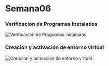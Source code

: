 # Semana06
### Verificacion de Programas Instalados
![Verificación de Programas instalados](https://github.com/user-attachments/assets/2e935bb2-3f3e-471f-b4c1-fc8c0fc247e1)
### Creación y activación de entorno virtual
![Creación y activación de entorno virtual](https://github.com/user-attachments/assets/d38d5462-4d0c-460b-a9fc-de3fb43c53c0)

